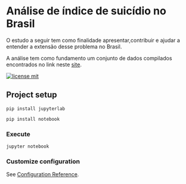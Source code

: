 # Análise de índice de suicídio no Brasil

O estudo a seguir tem como finalidade apresentar,contribuir e ajudar a entender a extensão desse problema no Brasil.

A análise tem como fundamento um conjunto de dados compilados encontrados no link neste [site](https://www.kaggle.com/russellyates88/suicide-rates-overview-1985-to-2016).

[![license mit](https://img.shields.io/github/license/robsoncartes/gpds?color=RED)](https://img.shields.io/github/license/robsoncartes/gpds/blob/master/LICENSE.md)

## Project setup
```
pip install jupyterlab
```
```
pip install notebook
```

### Execute
```
jupyter notebook
```

### Customize configuration
See [Configuration Reference](https://jupyter.org/install).
